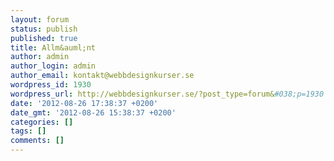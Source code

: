 ```yaml
---
layout: forum
status: publish
published: true
title: Allm&auml;nt
author: admin
author_login: admin
author_email: kontakt@webbdesignkurser.se
wordpress_id: 1930
wordpress_url: http://webbdesignkurser.se/?post_type=forum&#038;p=1930
date: '2012-08-26 17:38:37 +0200'
date_gmt: '2012-08-26 15:38:37 +0200'
categories: []
tags: []
comments: []
---
```


